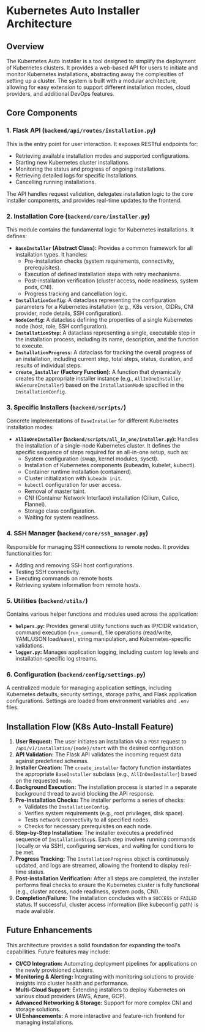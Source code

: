# Kubernetes Auto Installer Architecture

## Overview

The Kubernetes Auto Installer is a tool designed to simplify the deployment of Kubernetes clusters. It provides a web-based API for users to initiate and monitor Kubernetes installations, abstracting away the complexities of setting up a cluster. The system is built with a modular architecture, allowing for easy extension to support different installation modes, cloud providers, and additional DevOps features.

## Core Components

### 1. Flask API (`backend/api/routes/installation.py`)

This is the entry point for user interaction. It exposes RESTful endpoints for:
- Retrieving available installation modes and supported configurations.
- Starting new Kubernetes cluster installations.
- Monitoring the status and progress of ongoing installations.
- Retrieving detailed logs for specific installations.
- Cancelling running installations.

The API handles request validation, delegates installation logic to the core installer components, and provides real-time updates to the frontend.

### 2. Installation Core (`backend/core/installer.py`)

This module contains the fundamental logic for Kubernetes installations. It defines:

-   **`BaseInstaller` (Abstract Class):** Provides a common framework for all installation types. It handles:
    -   Pre-installation checks (system requirements, connectivity, prerequisites).
    -   Execution of defined installation steps with retry mechanisms.
    -   Post-installation verification (cluster access, node readiness, system pods, CNI).
    -   Progress tracking and cancellation logic.
-   **`InstallationConfig`:** A dataclass representing the configuration parameters for a Kubernetes installation (e.g., K8s version, CIDRs, CNI provider, node details, SSH configuration).
-   **`NodeConfig`:** A dataclass defining the properties of a single Kubernetes node (host, role, SSH configuration).
-   **`InstallationStep`:** A dataclass representing a single, executable step in the installation process, including its name, description, and the function to execute.
-   **`InstallationProgress`:** A dataclass for tracking the overall progress of an installation, including current step, total steps, status, duration, and results of individual steps.
-   **`create_installer` (Factory Function):** A function that dynamically creates the appropriate installer instance (e.g., `AllInOneInstaller`, `HASecureInstaller`) based on the `InstallationMode` specified in the `InstallationConfig`.

### 3. Specific Installers (`backend/scripts/`)

Concrete implementations of `BaseInstaller` for different Kubernetes installation modes:

-   **`AllInOneInstaller` (`backend/scripts/all_in_one/installer.py`):** Handles the installation of a single-node Kubernetes cluster. It defines the specific sequence of steps required for an all-in-one setup, such as:
    -   System configuration (swap, kernel modules, sysctl).
    -   Installation of Kubernetes components (kubeadm, kubelet, kubectl).
    -   Container runtime installation (containerd).
    -   Cluster initialization with `kubeadm init`.
    -   `kubectl` configuration for user access.
    -   Removal of master taint.
    -   CNI (Container Network Interface) installation (Cilium, Calico, Flannel).
    -   Storage class configuration.
    -   Waiting for system readiness.

### 4. SSH Manager (`backend/core/ssh_manager.py`)

Responsible for managing SSH connections to remote nodes. It provides functionalities for:
-   Adding and removing SSH host configurations.
-   Testing SSH connectivity.
-   Executing commands on remote hosts.
-   Retrieving system information from remote hosts.

### 5. Utilities (`backend/utils/`)

Contains various helper functions and modules used across the application:
-   **`helpers.py`:** Provides general utility functions such as IP/CIDR validation, command execution (`run_command`), file operations (read/write, YAML/JSON load/save), string manipulation, and Kubernetes-specific validations.
-   **`logger.py`:** Manages application logging, including custom log levels and installation-specific log streams.

### 6. Configuration (`backend/config/settings.py`)

A centralized module for managing application settings, including Kubernetes defaults, security settings, storage paths, and Flask application configurations. Settings are loaded from environment variables and `.env` files.

## Installation Flow (K8s Auto-Install Feature)

1.  **User Request:** The user initiates an installation via a `POST` request to `/api/v1/installation/{mode}/start` with the desired configuration.
2.  **API Validation:** The Flask API validates the incoming request data against predefined schemas.
3.  **Installer Creation:** The `create_installer` factory function instantiates the appropriate `BaseInstaller` subclass (e.g., `AllInOneInstaller`) based on the requested `mode`.
4.  **Background Execution:** The installation process is started in a separate background thread to avoid blocking the API response.
5.  **Pre-installation Checks:** The installer performs a series of checks:
    -   Validates the `InstallationConfig`.
    -   Verifies system requirements (e.g., root privileges, disk space).
    -   Tests network connectivity to all specified nodes.
    -   Checks for necessary prerequisites on each node.
6.  **Step-by-Step Installation:** The installer executes a predefined sequence of `InstallationStep`s. Each step involves running commands (locally or via SSH), configuring services, and waiting for conditions to be met.
7.  **Progress Tracking:** The `InstallationProgress` object is continuously updated, and logs are streamed, allowing the frontend to display real-time status.
8.  **Post-installation Verification:** After all steps are completed, the installer performs final checks to ensure the Kubernetes cluster is fully functional (e.g., cluster access, node readiness, system pods, CNI).
9.  **Completion/Failure:** The installation concludes with a `SUCCESS` or `FAILED` status. If successful, cluster access information (like kubeconfig path) is made available.

## Future Enhancements

This architecture provides a solid foundation for expanding the tool's capabilities. Future features may include:
-   **CI/CD Integration:** Automating deployment pipelines for applications on the newly provisioned clusters.
-   **Monitoring & Alerting:** Integrating with monitoring solutions to provide insights into cluster health and performance.
-   **Multi-Cloud Support:** Extending installers to deploy Kubernetes on various cloud providers (AWS, Azure, GCP).
-   **Advanced Networking & Storage:** Support for more complex CNI and storage solutions.
-   **UI Enhancements:** A more interactive and feature-rich frontend for managing installations.
